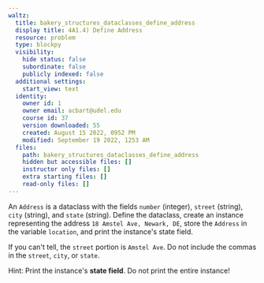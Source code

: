 ```yaml
---
waltz:
  title: bakery_structures_dataclasses_define_address
  display title: 4A1.4) Define Address
  resource: problem
  type: blockpy
  visibility:
    hide status: false
    subordinate: false
    publicly indexed: false
  additional settings:
    start_view: text
  identity:
    owner id: 1
    owner email: acbart@udel.edu
    course id: 37
    version downloaded: 55
    created: August 15 2022, 0952 PM
    modified: September 19 2022, 1253 AM
  files:
    path: bakery_structures_dataclasses_define_address
    hidden but accessible files: []
    instructor only files: []
    extra starting files: []
    read-only files: []
---
```

An `Address` is a dataclass with the fields `number` (integer), `street` (string), `city` (string), and `state` (string). Define the dataclass, create an instance representing the address `18 Amstel Ave, Newark, DE`, store the `Address` in the variable `location`, and print the instance's state field.

If you can't tell, the `street` portion is `Amstel Ave`. Do not include the commas in the `street`, `city`, or `state`.

Hint: Print the instance's **state field**. Do not print the entire instance!